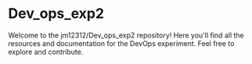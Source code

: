 # Dev_ops_exp2
Welcome to the jm12312/Dev_ops_exp2 repository! Here you'll find all the resources and documentation for the DevOps experiment. Feel free to explore and contribute.
